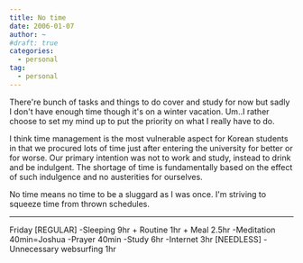 ```yaml
---
title: No time
date: 2006-01-07
author: ~
#draft: true
categories:
  - personal
tag:
  - personal
---
```




There're bunch of tasks and things to do cover and study for now but sadly I don't have enough time though it's on a winter vacation. Um..I rather choose to set my mind up to put the priority on what I really have to do.

I think time management is the most vulnerable aspect for Korean students in that we procured lots of time just after entering the university for better or for worse. Our primary intention was not to work and study, instead to drink and be indulgent. The shortage of time is fundamentally based on the effect of such indulgence and no austerities for ourselves.

No time means no time to be a sluggard as I was once.
I'm striving to squeeze time from thrown schedules.


-------
Friday
[REGULAR]
-Sleeping 9hr + Routine 1hr + Meal 2.5hr
-Meditation 40min=Joshua
-Prayer 40min
-Study 6hr
-Internet 3hr
[NEEDLESS]
-Unnecessary websurfing 1hr


 






